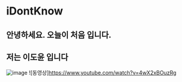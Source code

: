 # iDontKnow

## 안녕하세요. 오늘이 처음 입니다.
## 저는 이도윤 입니다
![image](https://user-images.githubusercontent.com/80079734/110879169-d70b5100-831f-11eb-8820-47b581be418f.png)
![동영상]https://www.youtube.com/watch?v=4wX2xBOuzRg
